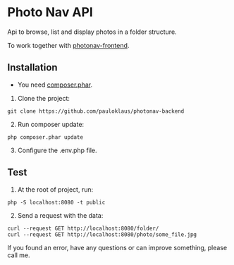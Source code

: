 # Photo Nav API

Api to browse, list and display photos in a folder structure.

To work together with [photonav-frontend](https://github.com/pauloklaus/photonav-frontend).

## Installation

* You need [composer.phar](https://getcomposer.org).

1. Clone the project:

`git clone https://github.com/pauloklaus/photonav-backend`

2. Run composer update:

`php composer.phar update`

3. Configure the .env.php file.

## Test

1. At the root of project, run:

`php -S localhost:8080 -t public`

2. Send a request with the data:

```shell
curl --request GET http://localhost:8080/folder/
curl --request GET http://localhost:8080/photo/some_file.jpg
```

If you found an error, have any questions or can improve something, please call me.
